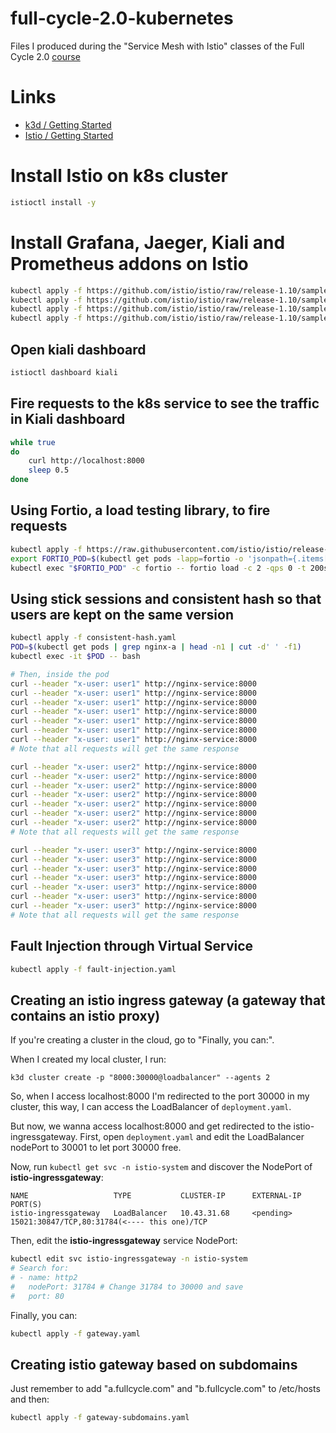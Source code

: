 # full-cycle-2.0-kubernetes

Files I produced during the "Service Mesh with Istio" classes of the Full Cycle 2.0 [course](https://drive.google.com/file/d/1MdN-qK_8Pfg6YI3TSfSa5_2-FHmqGxEP/view?usp=sharing)

# Links

- [k3d / Getting Started](https://k3d.io/)
- [Istio / Getting Started](https://istio.io/latest/docs/setup/getting-started/)

# Install Istio on k8s cluster

```sh
istioctl install -y
```

# Install Grafana, Jaeger, Kiali and Prometheus addons on Istio

```sh
kubectl apply -f https://github.com/istio/istio/raw/release-1.10/samples/addons/grafana.yaml
kubectl apply -f https://github.com/istio/istio/raw/release-1.10/samples/addons/jaeger.yaml
kubectl apply -f https://github.com/istio/istio/raw/release-1.10/samples/addons/kiali.yaml
kubectl apply -f https://github.com/istio/istio/raw/release-1.10/samples/addons/prometheus.yaml
```

## Open kiali dashboard

```sh
istioctl dashboard kiali
```

## Fire requests to the k8s service to see the traffic in Kiali dashboard

```sh
while true
do      
    curl http://localhost:8000
    sleep 0.5
done
```

## Using Fortio, a load testing library, to fire requests

```sh
kubectl apply -f https://raw.githubusercontent.com/istio/istio/release-1.10/samples/httpbin/sample-client/fortio-deploy.yaml
export FORTIO_POD=$(kubectl get pods -lapp=fortio -o 'jsonpath={.items[0].metadata.name}')
kubectl exec "$FORTIO_POD" -c fortio -- fortio load -c 2 -qps 0 -t 200s -loglevel Warning http://nginx-service:8000
```

## Using stick sessions and consistent hash so that users are kept on the same version

```sh
kubectl apply -f consistent-hash.yaml
POD=$(kubectl get pods | grep nginx-a | head -n1 | cut -d' ' -f1)
kubectl exec -it $POD -- bash

# Then, inside the pod
curl --header "x-user: user1" http://nginx-service:8000
curl --header "x-user: user1" http://nginx-service:8000
curl --header "x-user: user1" http://nginx-service:8000
curl --header "x-user: user1" http://nginx-service:8000
curl --header "x-user: user1" http://nginx-service:8000
curl --header "x-user: user1" http://nginx-service:8000
curl --header "x-user: user1" http://nginx-service:8000
# Note that all requests will get the same response

curl --header "x-user: user2" http://nginx-service:8000
curl --header "x-user: user2" http://nginx-service:8000
curl --header "x-user: user2" http://nginx-service:8000
curl --header "x-user: user2" http://nginx-service:8000
curl --header "x-user: user2" http://nginx-service:8000
curl --header "x-user: user2" http://nginx-service:8000
curl --header "x-user: user2" http://nginx-service:8000
# Note that all requests will get the same response

curl --header "x-user: user3" http://nginx-service:8000
curl --header "x-user: user3" http://nginx-service:8000
curl --header "x-user: user3" http://nginx-service:8000
curl --header "x-user: user3" http://nginx-service:8000
curl --header "x-user: user3" http://nginx-service:8000
curl --header "x-user: user3" http://nginx-service:8000
curl --header "x-user: user3" http://nginx-service:8000
# Note that all requests will get the same response
```

## Fault Injection through Virtual Service

```sh
kubectl apply -f fault-injection.yaml
```

## Creating an istio ingress gateway (a gateway that contains an istio proxy)

If you're creating a cluster in the cloud, go to "Finally, you can:".

When I created my local cluster, I run:

`k3d cluster create -p "8000:30000@loadbalancer" --agents 2`

So, when I access localhost:8000 I'm redirected to the port 30000 in my cluster,
this way, I can access the LoadBalancer of `deployment.yaml`.

But now, we wanna access localhost:8000 and get redirected to the istio-ingressgateway. First, open `deployment.yaml` and edit the LoadBalancer nodePort to 30001 to let port 30000 free.

Now, run `kubectl get svc -n istio-system` and discover the NodePort of **istio-ingressgateway**:

```
NAME                   TYPE           CLUSTER-IP      EXTERNAL-IP   PORT(S)
istio-ingressgateway   LoadBalancer   10.43.31.68     <pending>     15021:30847/TCP,80:31784(<---- this one)/TCP
```

Then, edit the **istio-ingressgateway** service NodePort:

```sh
kubectl edit svc istio-ingressgateway -n istio-system
# Search for:
# - name: http2
#   nodePort: 31784 # Change 31784 to 30000 and save
#   port: 80
```

Finally, you can:

```sh
kubectl apply -f gateway.yaml
```

## Creating istio gateway based on subdomains

Just remember to add "a.fullcycle.com" and "b.fullcycle.com" to /etc/hosts and then:

```sh
kubectl apply -f gateway-subdomains.yaml
```
